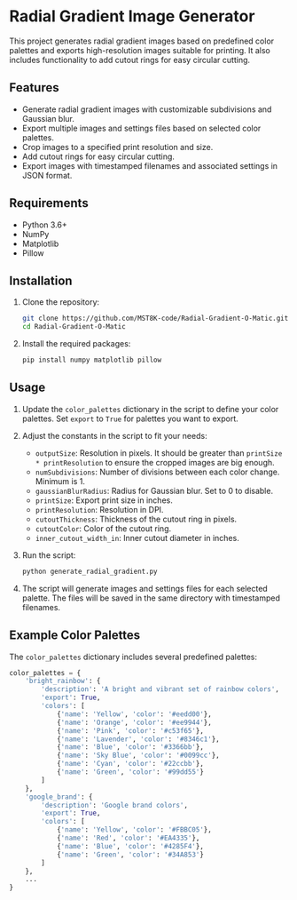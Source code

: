 # Radial Gradient Image Generator

This project generates radial gradient images based on predefined color palettes and exports high-resolution images suitable for printing. It also includes functionality to add cutout rings for easy circular cutting.

## Features

- Generate radial gradient images with customizable subdivisions and Gaussian blur.
- Export multiple images and settings files based on selected color palettes.
- Crop images to a specified print resolution and size.
- Add cutout rings for easy circular cutting.
- Export images with timestamped filenames and associated settings in JSON format.

## Requirements

- Python 3.6+
- NumPy
- Matplotlib
- Pillow

## Installation

1. Clone the repository:
    ```bash
    git clone https://github.com/MST8K-code/Radial-Gradient-O-Matic.git
    cd Radial-Gradient-O-Matic
    ```

2. Install the required packages:
    ```bash
    pip install numpy matplotlib pillow
    ```

## Usage

1. Update the `color_palettes` dictionary in the script to define your color palettes. Set `export` to `True` for palettes you want to export.

2. Adjust the constants in the script to fit your needs:
    - `outputSize`: Resolution in pixels. It should be greater than `printSize * printResolution` to ensure the cropped images are big enough.
    - `numSubdivisions`: Number of divisions between each color change. Minimum is 1.
    - `gaussianBlurRadius`: Radius for Gaussian blur. Set to 0 to disable.
    - `printSize`: Export print size in inches.
    - `printResolution`: Resolution in DPI.
    - `cutoutThickness`: Thickness of the cutout ring in pixels.
    - `cutoutColor`: Color of the cutout ring.
    - `inner_cutout_width_in`: Inner cutout diameter in inches.

3. Run the script:
    ```bash
    python generate_radial_gradient.py
    ```

4. The script will generate images and settings files for each selected palette. The files will be saved in the same directory with timestamped filenames.

## Example Color Palettes

The `color_palettes` dictionary includes several predefined palettes:

```python
color_palettes = {
    'bright_rainbow': {
        'description': 'A bright and vibrant set of rainbow colors',
        'export': True,
        'colors': [
            {'name': 'Yellow', 'color': '#eedd00'},
            {'name': 'Orange', 'color': '#ee9944'},
            {'name': 'Pink', 'color': '#c53f65'},
            {'name': 'Lavender', 'color': '#8346c1'},
            {'name': 'Blue', 'color': '#3366bb'},
            {'name': 'Sky Blue', 'color': '#0099cc'},
            {'name': 'Cyan', 'color': '#22ccbb'},
            {'name': 'Green', 'color': '#99dd55'}
        ]
    },
    'google_brand': {
        'description': 'Google brand colors',
        'export': True,
        'colors': [
            {'name': 'Yellow', 'color': '#FBBC05'},
            {'name': 'Red', 'color': '#EA4335'},
            {'name': 'Blue', 'color': '#4285F4'},
            {'name': 'Green', 'color': '#34A853'}
        ]
    },
    ...
}
